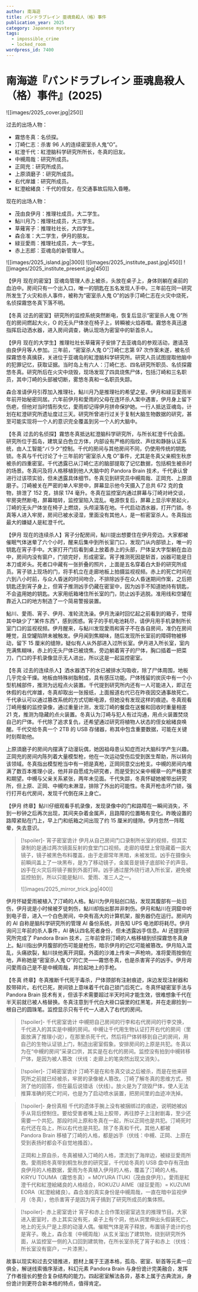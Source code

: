 ```yaml
---
author: 南海遊
title: パンドラブレイン 亜魂島殺人（格）事件
publication_year: 2025
category: Japanese mystery
tags:
  - impossible_crime
  - locked_room
wordpress_id: 7400
---
```


# 南海遊『パンドラブレイン 亜魂島殺人（格）事件』(2025)

![[images/2025_cover.jpg|250]]

过去的出场人物：
- 霧悠冬真：名侦探。
- 汀崎仁志：杀害 96 人的连续密室杀人鬼“O”。
- 紅澄千代：紅澄脑科学研究所所长，冬真的旧友。
- 中槻周哉：研究所成员。
- 正岡充：研究所成员。
- 上原須磨子：研究所成员。
- 右代岸雄：研究所成员。
- 紅澄絵緒良：千代的侄女，在交通事故后陷入昏睡。

现在的出场人物：
- 茂由良伊月：推理社成员，大二学生。
- 鮎川月乃：推理社成员，大三学生。
- 草薙宵子：推理社社长，大四学生。
- 森合准：大二学生，伊月的朋友。
- 緑豆愛雨：推理社成员，大一学生。
- 赤上志郎：亚魂岛的新管理人。

![[images/2025_island.jpg|300]]
![[images/2025_institute_past.jpg|450]]
![[images/2025_institute_present.jpg|450]]

【伊月 现在的密室】亚魂岛管理人赤上被杀，头放在桌子上，身体则躺在桌前的血泊中。房间只有一个出入口，唯一的钥匙在五名发现人手中。三年前在同一研究所发生了火灾和杀人事件，被称为“密室杀人鬼 O”的凶手汀崎仁志在火灾中烧死，名侦探霧悠冬真下落不明。

【冬真 过去的密室】研究所的监控系统突然断电，恢复后显示“密室杀人鬼 O”所在的房间燃起大火，O 的无头尸体坐在椅子上，转瞬被火焰吞噬。霧悠冬真迅速指挥启动洒水器，进入房间调查，确认现场为密室中的斩首杀人。

【伊月 现在的大学生】推理社社长草薙宵子安排了去亚魂岛的参观活动，邀请茂由良伊月等人参加。三年前，“密室杀人鬼 O”汀崎仁志第 97 次作案未遂，被名侦探霧悠冬真擒获，关进位于亚魂岛的紅澄脑科学研究所。研究人员试图提取他脑中的犯罪记忆，获取证据。当时岛上有六人：汀崎仁志、四名研究所职员、名侦探霧悠冬真。研究所后在火灾中烧毁，现场发现了四具烧焦尸体，包括汀崎和三名职员，其中汀崎的头部被切断，雾悠冬真和一名职员失踪。

森合准请伊月引荐加入推理社，鮎川月乃是推理社的希望之星。伊月和緑豆愛雨半年前开始秘密同居。六年前伊月和愛雨的父母在连环杀人案中遇害，伊月身上留下伤疤，但他对当时情形失忆，愛雨却记得伊月拼命保护她。一行人抵达亚魂岛，计划在紅澄研究所遗址度过三天。研究所曾进行过关于复制大脑生物数据的研究，甚至可能实现将一个人的意识完全覆盖到另一个人的大脑中。

【冬真 过去的名侦探】霧悠冬真抵达紅澄脑科学研究所，与所长紅澄千代会面。研究所位于孤岛，建筑呈白色立方体，内部设有严格的指纹、声纹和静脉认证系统，由人工智能“バラク”控制。千代的房间与其他房间不同，仍使用传统的钥匙锁。冬真与千代讨论了十三年前的“密室杀人鬼 O”事件，尤其是冬真父亲桐生秋彦被杀的四重密室。千代透露已从汀崎仁志的脑部提取了记忆数据，包括桐生被杀时的场景。冬真问及将人格移植到他人大脑中的 Pandora Brain 技术，千代承认曾进行过该项实验，但未透露具体细节。冬真见到研究员中槻周哉、正岡充、上原須磨子。汀崎被关在严密的单人牢房中，屏幕显示他今天摄入了总共 672 克的食物，排泄了 152 克，排尿 174 毫升。冬真在监控室内通过屏幕与汀崎对峙交谈，牢房突然断电，屏幕暗转，监控室陷入混乱。电源恢复后，屏幕上显示牢房起火，汀崎的无头尸体坐在椅子上燃烧，头颅滚落在地。千代启动洒水器，打开门锁。冬真等人进入牢房，房间已被水浸湿，里面没有其他人，是一桩密室杀人。冬真指出最大的嫌疑人是紅澄千代。

【伊月 现在的连续杀人】宵子分配房间，鮎川提出想要住在伊月旁边。大家都被催眠气体迷晕了六个小时，醒来后集中到所长室门口，发现门从内部锁上，唯一的钥匙在宵子手中。大家打开门后看到桌上放着赤上的头部，尸体呈大字型躺在血泊中，房间内没有窗户，门锁完好，形成密室。宵子推测死因是斩首，凶器可能是日本刀或斧头。死者口中藏有一张折叠的照片，上面是五名穿着白大卦的研究所成员。宵子锁上现场的门，将手机立在走廊地板上拍摄监视视频。赤上的死亡时间在六到八小时前，与众人昏迷的时间吻合，不排除凶手在众人昏迷期间作案，之后把钥匙还到宵子身上，但宵子推测凶手仍藏在密室中，因为凶手不知道她持有钥匙，不会盗用她的钥匙。大家用纸箱堵住所长室的门，防止凶手逃脱。准用线和空罐在靠近入口的地方制造了一个简易警报装置。

鮎川、愛雨、宵子、伊月、准轮流洗澡。伊月洗澡时回忆起之前看到的箱子，觉得其中缺少了“某件东西”，感到困惑。宵子的手机电池耗尽，请伊月用手机录制所长室门口的监视视频。伊月醒来，与鮎川发现愛雨和宵子不在各自房间，准仍在房间睡觉，且空罐陷阱未被触发。伊月闻到焦糊味，随后发现所长室前的障碍物被移动，留下 15 厘米的缝隙，疑似有人从外部进入过所长室。伊月进入所长室，室内充满焦糊味，赤上的无头尸体已被烧焦，旁边躺着宵子的尸体，胸口插着一把菜刀，门口的手机录像显示无人进出，所以这是一起监控密室。

【冬真 过去的连续杀人】洒水器洒下的水已被排水沟吸收，除了尸体周围，地板几乎完全干燥。地板由特殊树脂制成，具有感压功能。尸体残留的炭灰中有一个小型机械部件，推测为远程点火装置。千代提到研究所内还有一人可能进入，即正在休假的右代岸雄，冬真却取出一张报纸，上面报道右代已在昨夜因交通事故死亡。千代承认可以通过篡改系统的方式切断电源，但她没有发现这样的痕迹。冬真观看汀崎用餐的监控录像，通过重量计测，发现汀崎的餐盘在送餐和回收时重量相差 21 克，推测为隐藏的点火装置。冬真认为汀崎与犯人有过沟通，用点火装置焚烧自己的尸体。千代除了追求复仇，还希望通过研究将植物人状态的侄女絵緒良唤醒。千代交给冬真一个 2TB 的 USB 存储器，称其中包含重要数据，可能在关键时刻帮助他。

上原須磨子的房间内摆满了动漫玩偶，她因祖母患认知症而对大脑科学产生兴趣。正岡充的房间内陈列着大量模型枪，他在一次运动受伤后受到医生帮助，所以转向该领域。冬真指出模型枪当中有一把是真枪，正岡同意交出枪支。中槻的房间内堆满了数百本推理小说，他并非自愿成为研究者，而是受到父亲中槻章一的严格要求和期望。中槻与父亲关系紧张，两年未见面。千代失踪，冬真怀疑她被带出研究所，但上原、正岡、中槻均未淋湿，排除了外出的可能性。冬真开枪击坏门锁，强行打开右代房间，发现千代倒在床上身亡。

【伊月 终章】鮎川仔细观看手机录像，发现录像中的门和路障在一瞬间消失，不到一秒钟之后再次出现，其间夹杂着金属声，且路障的位置略有变化。昨晚设置的路障紧贴在门上，早上门和纸箱之间出现了约 15 厘米的缝隙。伊月忽然一阵眩晕，失去意识。

> [!spoiler]- 宵子密室诡计
> 伊月从自己房间门口录制所长室的视频，但其实录制的是通过两次镜面反射的食堂门口视频。走廊的墙壁上曾隐藏着一面大镜子，镜子被黑色布料覆盖，由于走廊常年黑暗，未被发现。凶手在摄像头前瞬间盖上了一块黑布，是为了移动镜子，金属音是镜子底部轮子的声音。凶手在火灾后将镜子搬到外面打碎。凶手通过屋外绕行进入所长室，避免被监控拍到，所以只能是鮎川、愛雨、准三人之一。
> 
> ![[images/2025_mirror_trick.jpg|400]]

伊月怀疑愛雨被植入了汀崎的人格。鮎川为伊月贴创口贴，发现其腹部有一处旧伤，伊月说是小时候被歹徒刺伤，鮎川却指出那并非刺伤。伊月和鮎川在洞窟中听到电子音，进入一个白色房间，中央有高大的计算机架，服务器仍在运行。房间内的 AI 自称是脑科学研究所的管理 AI 备份系统，并告知 UPS 电池即将耗尽。伊月询问三年前的杀人事件，AI 确认四名死者身份，但未透露凶手信息。AI 还提到研究所完成了 Pandora Brain 技术，三年前曾将汀崎的人格移植到侦探霧悠冬真身上。鮎川指出伊月腹部的伤可能是枪伤，暗示伊月的记忆可能被篡改。伊月陷入混乱，头痛欲裂，鮎川扶他离开洞窟。外面的沙滩上传来一声枪响，准将愛雨按倒在地，声称她是“密室杀人鬼 O”的亡灵——霧悠冬真，也是杀害宵子的凶手。伊月询问愛雨自己是不是中槻周哉，并捡起地上的手枪。

【冬真 终章】冬真推断千代死于毒杀，尸体颈部有注射痕迹，床边发现注射器和胶带碎片。右代已死，房间锁上意味着千代自己锁门后死亡。冬真怀疑密室手法与 Pandora Brain 技术有关，但该手术需要超过半天时间才能生效，很难想象千代在半天前就已被人格替换。冬真注意到千代白大褂口袋里的红黑笔，并在走廊捡到一根自己的圆珠笔。监控显示只有千代一人进入了右代的房间。

> [!spoiler]- 千代密室诡计
> 中槻把自己房间的行李和右代房间的行李交换，千代进入的其实是中槻的房间。中槻让千代用生物认证打开右代的房间（里面放满了推理小说），在那里杀死千代，然后将尸体转移到自己的房间，用自己的生物认证锁上门，制造出密室假象。安排房间的上原是共犯。冬真以为在“中槻的房间”采录口供，其实是在右代的房间。监控没有拍到中槻转移尸体，是因为被人篡改（伏线：走廊上的笔突然出现又消失）。

> [!spoiler]- 汀崎密室诡计
> 汀崎不是在和冬真交谈之后被杀，而是在他来研究所之前就已经被杀，牢房的录像被人篡改。汀崎了解冬真的思维方式，预测了他的回答，但在最后说错话（伏线）。放火是为了烧毁尸体，使人无法推算准确的死亡时间，也是为了启动喷水装置，把房间里的血迹冲洗掉。

> [!spoiler]- 身份真相
> 千代的遗体手腕上没有被捆绑过的痕迹，说明她被凶手从背后控制住。要给受害者嘴上贴上胶带，再往脖子上注射剧毒，至少还需要一个共犯。那段时间上原和冬真在一起，所以正岡也是共犯。汀崎死时右代还在岛上，所以右代也是共犯。除了冬真和千代，其他人都被 Pandora Brain 移植了汀崎的人格，都是凶手（伏线：中槻、正岡、上原在受到表扬时都会不自觉地搔首）。
> 
> 正岡和上原自杀，冬真被植入汀崎的人格，漂流到了海岸边，被緑豆愛雨所救。愛雨把冬真带到桐生秋彦的研究室，千代给冬真的 USB 盘中存有茂由良伊月的人格数据，愛雨为冬真植入伊月的人格，覆盖了汀崎的人格。KIRYU TOUMA（霧悠冬真）= MOYURA ITUKI（茂由良伊月）。愛雨是紅澄千代和紅澄絵緒良的人格结合，ROKUZU AIME（緑豆愛雨）= KUZUMI EORA（紅澄絵緒良）。森合准的真实身份是中槻周哉，一直在暗中监视伊月（冬真），他杀害宵子是因为宵子搞到了研究所成员的集体照。

> [!spoiler]- 赤上密室诡计
> 宵子和赤上合作策划密室逃生的推理节目。大家进入密室时，赤上其实没有死，桌子上有个洞，他从洞里伸出头假装死亡，地上的无头尸是上原的动漫人偶。催眠气体是宵子释放，布置镜子诡计的也是宵子。晚上，森合准（中槻周哉）从玄关溜出了建筑物，绕到研究所外面，从监控室一侧的入口回到建筑物，在所长室杀死了宵子和赤上（伏线：所长室没有窗户，一片漆黑）。

故事以现实和过去交错推进，题材上属于王道本格，孤岛、密室、斩首等元素一应俱全，解谜线索循序渐进，科幻元素 Pandora Brain 与身份诡计完美融合，发挥了作者擅长的整合复杂结构的能力。四起密室解法各异，基本上属于古典流派，身份诡计则更符合新本格的特点，值得肯定。